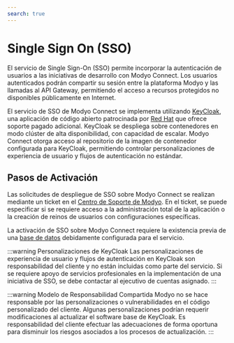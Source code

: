 ```yaml
---
search: true
---
```


# Single Sign On (SSO)

El servicio de Single Sign-On (SSO) permite incorporar la autenticación de usuarios a las iniciativas de desarrollo con Modyo Connect. Los usuarios autenticados podrán compartir su sesión entre la plataforma Modyo y las llamadas al API Gateway, permitiendo el acceso a recursos protegidos no disponibles públicamente en Internet.

El servicio de SSO de Modyo Connect se implementa utilizando [KeyCloak](https://www.keycloak.org), una aplicación de código abierto patrocinada por [Red Hat](https://www.redhat.com) que ofrece soporte pagado adicional. KeyCloak se despliega sobre contenedores en modo clúster de alta disponibilidad, con capacidad de escalar. Modyo Connect otorga acceso al repositorio de la imagen de contenedor configurada para KeyCloak, permitiendo controlar personalizaciones de experiencia de usuario y flujos de autenticación no estándar.

## Pasos de Activación

Las solicitudes de despliegue de SSO sobre Modyo Connect se realizan mediante un ticket en el [Centro de Soporte de Modyo](https://support.modyo.com). En el ticket, se puede especificar si se requiere acceso a la administración total de la aplicación o la creación de reinos de usuarios con configuraciones específicas.

La activación de SSO sobre Modyo Connect requiere la existencia previa de una [base de datos](databases.html) debidamente configurada para el servicio.

:::warning Personalizaciones de KeyCloak
Las personalizaciones de experiencia de usuario y flujos de autenticación en KeyCloak son responsabilidad del cliente y no están incluidas como parte del servicio. Si se requiere apoyo de servicios profesionales en la implementación de una iniciativa de SSO, se debe contactar al ejecutivo de cuentas asignado.
:::

:::warning Modelo de Responsabilidad Compartida
Modyo no se hace responsable por las personalizaciones o vulnerabilidades en el código personalizado del cliente. Algunas personalizaciones podrían requerir modificaciones al actualizar el software base de KeyCloak. Es responsabilidad del cliente efectuar las adecuaciones de forma oportuna para disminuir los riesgos asociados a los procesos de actualización.
:::